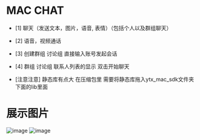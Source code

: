 MAC CHAT
==============

* [1] 聊天（发送文本，图片，语音, 表情）（包括个人以及群组聊天）
* [2] 语音，视频通话
* [3] 创建群组 讨论组 直接输入账号发起会话
* [4] 群组 讨论组 联系人列表的显示 双击开始聊天

* [注意注意] 静态库有点大  在压缩包里 需要将静态库拖入ytx_mac_sdk文件夹下面的lib里面

展示图片
==============

![image](http://github.com/maibou8888/ECMacDemo_OC/showIMG/1.png)
![image](http://github.com/maibou8888/ECMacDemo_OC/showIMG/2.png)
